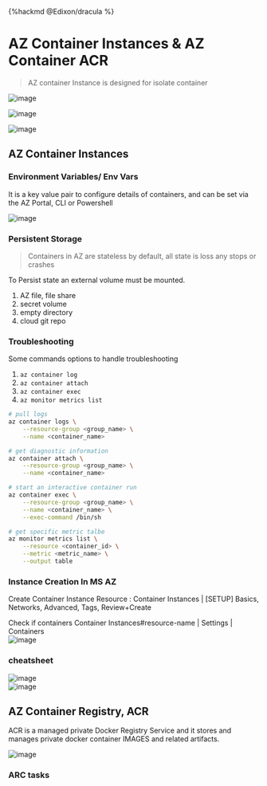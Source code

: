 {%hackmd @Edixon/dracula %}
# AZ Container Instances &  AZ Container ACR

> AZ container Instance is designed for isolate container  

![image](https://hackmd.io/_uploads/Bk7QF9YUp.png)

![image](https://hackmd.io/_uploads/B1T3j9KLa.png)

![image](https://hackmd.io/_uploads/rJuAjcYLa.png)

## AZ Container Instances

### Environment Variables/ Env Vars

It is a key value pair to configure details of containers, and can be set via the AZ Portal, CLI or Powershell  

![image](https://hackmd.io/_uploads/r1sHn9Y8a.png)

### Persistent Storage

> Containers in AZ are stateless by default, all state is loss any stops or crashes 

To Persist state an external volume must be mounted.
1. AZ file, file share
2. secret volume
3. empty directory
4. cloud git repo

### Troubleshooting 

Some commands options to handle troubleshooting
1. `az container log`
2. `az container attach`
3. `az container exec`
4. `az monitor metrics list`


```bash 
# pull logs
az container logs \
    --resource-group <group_name> \
    --name <container_name>

# get diagnostic information
az container attach \
    --resource-group <group_name> \
    --name <container_name>

# start an interactive container run
az container exec \
    --resource-group <group_name> \
    --name <container_name> \
    --exec-command /bin/sh

# get specific metric talbe
az monitor metrics list \
    --resource <container_id> \
    --metric <metric_name> \
    --output table
```

### Instance Creation In MS AZ

Create Container Instance Resource : 
Container Instances | [SETUP] Basics, Networks, Advanced, Tags, Review+Create 

Check if containers
Container Instances#resource-name | Settings | Containers   
![image](https://hackmd.io/_uploads/rJKQ-jtUp.png)  

### cheatsheet

![image](https://hackmd.io/_uploads/HkEdZotI6.png)  
![image](https://hackmd.io/_uploads/HyMtbitL6.png)

## AZ Container Registry, ACR

ACR is a managed private Docker Registry Service and it stores and manages private docker container IMAGES and related artifacts.  


![image](https://hackmd.io/_uploads/Bk0DMjYIT.png)


 ### ARC tasks
 
 